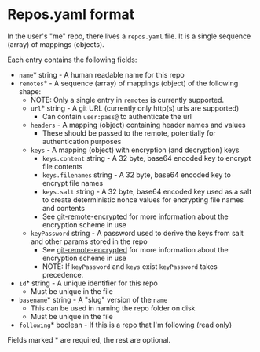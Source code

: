 # Repos.yaml format

In the user's "me" repo, there lives a `repos.yaml` file. It is a single
sequence (array) of mappings (objects).

Each entry contains the following fields:

- `name`\* string - A human readable name for this repo
- `remotes`\* - A sequence (array) of mappings (object) of the following shape:
  - NOTE: Only a single entry in `remotes` is currently supported.
  - `url`\* string - A git URL (currently only http(s) urls are supported)
    - Can contain `user:pass@` to authenticate the url
  - `headers` - A mapping (object) containing header names and values
    - These should be passed to the remote, potentially for authentication
      purposes
  - `keys` - A mapping (object) with encryption (and decryption) keys
    - `keys.content` string - A 32 byte, base64 encoded key to encrypt file contents
    - `keys.filenames` string - A 32 byte, base64 encoded key to encrypt file names
    - `keys.salt` string - A 32 byte, base64 encoded key used as a salt to create
      deterministic nonce values for encrypting file names and contents
    - See
      [git-remote-encrypted](https://github.com/GenerousLabs/git-remote-encrypted/)
      for more information about the encryption scheme in use
  - `keyPassword` string - A password used to derive the keys from salt and
    other params stored in the repo
    - See
      [git-remote-encrypted](https://github.com/GenerousLabs/git-remote-encrypted/)
      for more information about the encryption scheme in use
    - NOTE: If `keyPassword` and `keys` exist `keyPassword` takes precedence.
- `id`\* string - A unique identifier for this repo
  - Must be unique in the file
- `basename`\* string - A "slug" version of the `name`
  - This can be used in naming the repo folder on disk
  - Must be unique in the file
- `following`\* boolean - If this is a repo that I'm following (read only)

Fields marked \* are required, the rest are optional.
